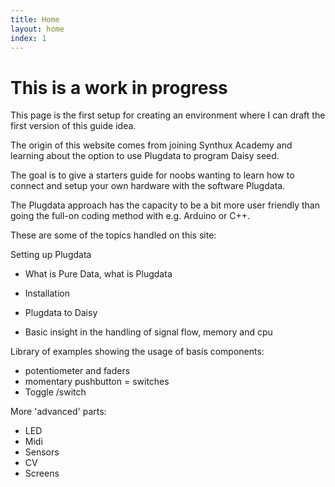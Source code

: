 ```yaml
---
title: Home
layout: home
index: 1
---
```

# This is a work in progress

This page is the first setup for creating an environment where I can draft the first version of this guide idea.

The origin of this website comes from joining Synthux Academy and learning about the option to use Plugdata to program Daisy seed.

The goal is to give a starters guide for noobs wanting to learn how to connect and setup your own hardware with the software Plugdata.

The Plugdata approach has the capacity to be a bit more user friendly than going the full-on coding method with e.g. Arduino or C++.

These are some of the topics handled on this site:

Setting up Plugdata
* What is Pure Data, what is Plugdata
* Installation
* Plugdata to Daisy

* Basic insight in the handling of signal flow, memory and cpu

Library of examples showing the usage of basis components:
* potentiometer and faders
* momentary pushbutton = switches
* Toggle /switch

More 'advanced' parts:
* LED
* Midi
* Sensors
* CV
* Screens
 

